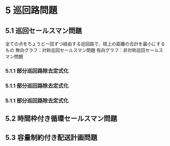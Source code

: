 # 5 巡回路問題
## 5.1 巡回セールスマン問題
全ての点をちょうど一回ずつ経由する巡回路で、枝上の距離の合計を最小にするもの
無向グラフ：対称巡回セールスマン問題
有向グラフ：非対称巡回セールスマン問題

### 5.1.1 部分巡回路除去定式化


### 5.1.1 部分巡回路除去定式化
### 5.1.1 部分巡回路除去定式化

## 5.2 時間枠付き循環セールスマン問題
## 5.3 容量制約付き配送計画問題